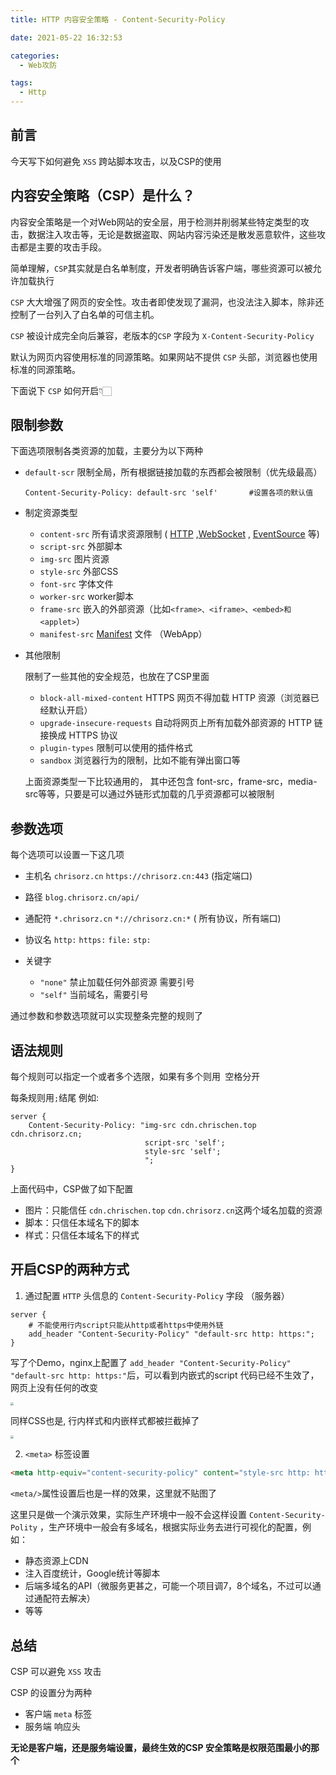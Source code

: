```yaml
---
title: HTTP 内容安全策略 - Content-Security-Policy

date: 2021-05-22 16:32:53

categories:
  - Web攻防 

tags:
  - Http
---
```



## 前言
今天写下如何避免 `XSS` 跨站脚本攻击，以及CSP的使用


## 内容安全策略（CSP）是什么？



内容安全策略是一个对Web网站的安全层，用于检测并削弱某些特定类型的攻击，数据注入攻击等，无论是数据盗取、网站内容污染还是散发恶意软件，这些攻击都是主要的攻击手段。

简单理解，`CSP`其实就是白名单制度，开发者明确告诉客户端，哪些资源可以被允许加载执行



`CSP` 大大增强了网页的安全性。攻击者即使发现了漏洞，也没法注入脚本，除非还控制了一台列入了白名单的可信主机。

`CSP` 被设计成完全向后兼容，老版本的`CSP` 字段为 `X-Content-Security-Policy`

默认为网页内容使用标准的同源策略。如果网站不提供 `CSP` 头部，浏览器也使用标准的同源策略。

下面说下 `CSP` 如何开启👇🏻


## 限制参数

下面选项限制各类资源的加载，主要分为以下两种

- `default-scr` 限制全局，所有根据链接加载的东西都会被限制（优先级最高）
  ```nginx
  Content-Security-Policy: default-src 'self'		#设置各项的默认值
  ```

- 制定资源类型

  - `content-src`   所有请求资源限制 ( [HTTP](https://developer.mozilla.org/zh-CN/docs/Web/HTTP/OverView) ,[WebSocket](https://developer.mozilla.org/zh-CN/docs/Web/API/WebSocket) , [EventSource](https://developer.mozilla.org/zh-CN/docs/Web/API/EventSource) 等)
  - `script-src`       外部脚本
  - `img-src`           图片资源
  - `style-src`         外部CSS
  - `font-src`          字体文件
  - `worker-src`     worker脚本
  - `frame-src`       嵌入的外部资源（比如`<frame>、<iframe>、<embed>和<applet>`）
  - `manifest-src`  [Manifest](https://developer.mozilla.org/zh-CN/docs/Web/Manifest) 文件 （WebApp）

- 其他限制

  限制了一些其他的安全规范，也放在了CSP里面

  - `block-all-mixed-content`   HTTPS 网页不得加载 HTTP 资源（浏览器已经默认开启）
  - `upgrade-insecure-requests` 自动将网页上所有加载外部资源的 HTTP 链接换成 HTTPS 协议
  - `plugin-types` 	限制可以使用的插件格式
  - `sandbox`  浏览器行为的限制，比如不能有弹出窗口等

  上面资源类型一下比较通用的， 其中还包含 font-src，frame-src，media-src等等，只要是可以通过外链形式加载的几乎资源都可以被限制



## 参数选项 

每个选项可以设置一下这几项

- 主机名 		`chrisorz.cn`   `https://chrisorz.cn:443`	(指定端口)
- 路径             `blog.chrisorz.cn/api/`
- 通配符         `*.chrisorz.cn`      `*://chrisorz.cn:*`  ( 所有协议，所有端口)
- 协议名         `http:`  `https:`  `file:`  `stp:`

- 关键字      
  -   `"none"` 	禁止加载任何外部资源 需要引号
  -  `"self"`      当前域名，需要引号

通过参数和参数选项就可以实现整条完整的规则了



## 语法规则

每个规则可以指定一个或者多个选限，如果有多个则用` `空格分开

每条规则用`;`结尾 例如:

```nginx
server {
	Content-Security-Policy: "img-src cdn.chrischen.top cdn.chrisorz.cn;
        					  script-src 'self';
    						  style-src 'self';
    						  ";
}
```

上面代码中，CSP做了如下配置

- 图片：只能信任 `cdn.chrischen.top` `cdn.chrisorz.cn`这两个域名加载的资源
- 脚本：只信任本域名下的脚本
- 样式：只信任本域名下的样式





## 开启CSP的两种方式

1. 通过配置 `HTTP` 头信息的 `Content-Security-Policy` 字段 （服务器）

```nginx
server {
    # 不能使用行内script只能从http或者https中使用外链
    add_header "Content-Security-Policy" "default-src http: https:";    
}
```

写了个Demo，nginx上配置了 `add_header "Content-Security-Policy" "default-src http: https:"`后，可以看到内嵌式的script 代码已经不生效了，网页上没有任何的改变

   <img src="http://cdn.chrischen.top/blog/6eK5NS.png" style="zoom:33%;" />

同样CSS也是, 行内样式和内嵌样式都被拦截掉了

<img src="http://cdn.chrischen.top/blog/PTgjDw.png" style="zoom:33%;" />

2. `<meta>` 标签设置

```html
<meta http-equiv="content-security-policy" content="style-src http: https:" charset="UTF-8">
```

`<meta/>`属性设置后也是一样的效果，这里就不贴图了



这里只是做一个演示效果，实际生产环境中一般不会这样设置 `Content-Security-Polity` ，生产环境中一般会有多域名，根据实际业务去进行可视化的配置，例如：

- 静态资源上CDN
- 注入百度统计，Google统计等脚本
- 后端多域名的API（微服务更甚之，可能一个项目调7，8个域名，不过可以通过通配符去解决） 
- 等等


## 总结

CSP 可以避免 `XSS` 攻击

CSP 的设置分为两种

- 客户端 `meta` 标签
- 服务端 响应头 

**无论是客户端，还是服务端设置，最终生效的CSP 安全策略是权限范围最小的那个**

